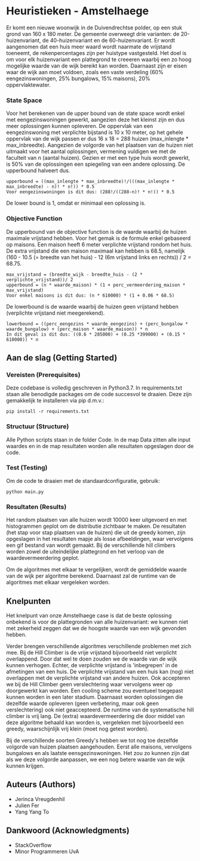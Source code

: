 # Heuristieken - Amstelhaege

Er komt een nieuwe woonwijk in de Duivendrechtse polder, op een stuk grond van 160 x 180 meter. De gemeente overweegt drie varianten: de 20-huizenvariant, de 40-huizenvariant en de 60-huizenvariant. Er wordt aangenomen dat een huis meer waard wordt naarmate de vrijstand toeneemt, de rekenpercentages zijn per huistype vastgesteld. Het doel is om voor elk huizenvariant een plattegrond te creeeren waarbij een zo hoog mogelijke waarde van de wijk bereikt kan worden.
Daarnaast zijn er eisen waar de wijk aan moet voldoen, zoals een vaste verdeling (60% eengezinswoningen, 25% bungalows, 15% maisons), 20% oppervlaktewater.

### State Space 
Voor het berekenen van de upper bound van de state space wordt enkel met eengezinswoningen gewerkt, aangezien deze het kleinst zijn en dus meer oplossingen kunnen opleveren. De oppervlak van een eengezinswoning met verplichte bijstand is 10 x 10 meter, op het gehele oppervlak van de wijk passen er dus 16 x 18 = 288 huizen (max_inlengte * max_inbreedte). Aangezien de volgorde van het plaatsen van de huizen niet uitmaakt voor het aantal oplossingen, vermening vuldigen we met de faculteit van n (aantal huizen). Gezien er met een type huis wordt gewerkt, is 50% van de oplossingen een spiegeling van een andere oplossing. De upperbound halveert dus.

```
upperbound = ((max_inlengte * max_inbreedte)!/(((max_inlengte * max_inbreedte) - n)! * n!)) * 0.5
Voor eengezinswoningen is dit dus: (288!/((288-n)! * n!)) * 0.5
```
De lower bound is 1, omdat er minimaal een oplossing is. 

### Objective Function
De upperbound van de objective function is de waarde waarbij de huizen maximale vrijstand hebben. Voor het gemak is de formule enkel gebaseerd op maisons. Een maison heeft 6 meter verplichte vrijstand rondom het huis. De extra vrijstand die een maison maximaal kan hebben is 68.5, namelijk (160 - 10.5 (= breedte van het huis) - 12 (6m vrijstand links en rechts)) / 2 = 68.75. 
```
max_vrijstand = (breedte_wijk - breedte_huis - (2 * verplichte_vrijstand))/ 2
upperbound = (n * waarde_maison) * (1 + perc_vermeerdering_maison * max_vrijstand)
Voor enkel maisons is dit dus: (n * 610000) * (1 + 0.06 * 68.5)
```

De lowerbound is de waarde waarbij de huizen geen vrijstand hebben (verplichte vrijstand niet meegerekend). 
```
lowerbound = ((perc_eengezins * waarde_eengezins) + (perc_bungalow * waarde_bungalow) + (perc_maison * waarde_maison)) * n
In dit geval is dit dus: ((0.6 * 285000) + (0.25 *399000) + (0.15 * 610000)) * n
```

## Aan de slag (Getting Started)

### Vereisten (Prerequisites)

Deze codebase is volledig geschreven in Python3.7. In requirements.txt staan alle benodigde packages om de code succesvol te draaien. Deze zijn gemakkelijk te installeren via pip d.m.v.:

```
pip install -r requirements.txt
```

### Structuur (Structure)

Alle Python scripts staan in de folder Code. In de map Data zitten alle input waardes en in de map resultaten worden alle resultaten opgeslagen door de code.

### Test (Testing)
Om de code te draaien met de standaardconfiguratie, gebruik:

```
python main.py
```
### Resultaten (Results)

Het random plaatsen van alle huizen wordt 10000 keer uitgevoerd en met histogrammen geplot om de distributie zichtbaar te maken. De resultaten (het stap voor stap plaatsen van de huizen) die uit de greedy komen, zijn opgeslagen in het resultaten mapje als losse afbeeldingen, waar vervolgens een gif bestand van wordt gemaakt. Bij de verschillende hill climbers worden zowel de uiteindelijke plattegrond en het verloop van de waardevermeerdering geplot. 

Om de algoritmes met elkaar te vergelijken, wordt de gemiddelde waarde van de wijk per algoritme berekend. Daarnaast zal de runtime van de algoritmes met elkaar vergeleken worden. 

## Knelpunten

Het knelpunt van onze Amstelhaege case is dat de beste oplossing onbekend is voor de plattegronden van alle huizenvariant: we kunnen niet met zekerheid zeggen dat we de hoogste waarde van een wijk gevonden hebben. 

Verder brengen verschillende algoritmes verschillende problemen met zich mee. Bij de Hill Climber is de vrije vrijstand bijvoorbeeld niet verplicht overlappend. Door dat wel te doen zouden we de waarde van de wijk kunnen verhogen. Echter, de verplichte vrijstand is 'inbegrepen' in de afmetingen van een huis. De verplichte vrijstand van een huis kan (nog) niet overlappen met de verplichte vrijstand van andere huizen. 
Ook accepteren we bij de Hill Climber geen verslechtering waar vervolgens weer op doorgewerkt kan worden. Een cooling scheme zou eventueel toegepast kunnen worden in een later stadium. Daarnaast worden oplossingen die dezelfde waarde opleveren (geen verbetering, maar ook geen verslechtering) ook niet geaccepteerd. 
De runtime van de systematische hill climber is vrij lang. De (extra) waardevermeerdering die door middel van deze algoritme behaald kan worden is, vergeleken met bijvoorbeeld een greedy, waarschijnlijk vrij klein (moet nog getest worden).  

Bij de verschillende soorten Greedy's hebben we tot nog toe dezelfde volgorde van huizen plaatsen aangehouden. Eerst alle maisons, vervolgens bungalows en als laatste eensgezinswoningen. Het zou zo kunnen zijn dat als we deze volgorde aanpassen, we een nog betere waarde van de wijk kunnen krijgen.

## Auteurs (Authors)

* Jerinca Vreugdenhil
* Julien Fer
* Yang Yang To

## Dankwoord (Acknowledgments)

* StackOverflow
* Minor Programmeren UvA
